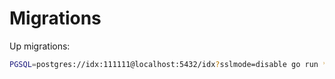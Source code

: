 # Migrations

Up migrations:

```bash
PGSQL=postgres://idx:111111@localhost:5432/idx?sslmode=disable go run *.go up
```